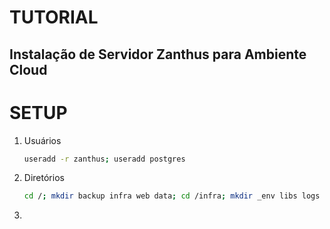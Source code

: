 # TUTORIAL

## Instalação de Servidor Zanthus para Ambiente Cloud

# SETUP

1. Usuários
    ```sh
    useradd -r zanthus; useradd postgres
    ```
1. Diretórios
    ```sh
    cd /; mkdir backup infra web data; cd /infra; mkdir _env libs logs pacotes tmpz utils primeshare
    ```
1. 
